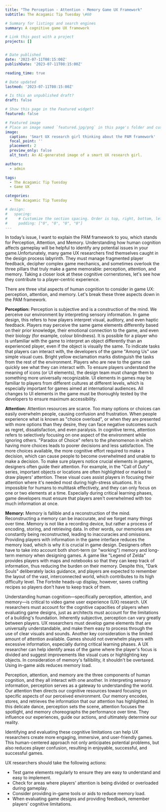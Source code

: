 ```yaml
---
title: "The Perception - Attention - Memory Game UX Framework"
subtitle: The Acagamic Tip Tuesday \#60

# Summary for listings and search engines
summary: A cognitive game UX framework

# Link this post with a project
projects: []


# Date published
date: '2023-07-11T08:15:00Z'
publishDate: '2023-07-11T08:15:00Z'

reading_time: true

# Date updated
lastmod: '2023-07-11T08:15:00Z'

# Is this an unpublished draft?
draft: false

# Show this page in the Featured widget?
featured: false

# Featured image
# Place an image named `featured.jpg/png` in this page's folder and customize its options here.
image:
  caption: 'Smart UX research girl thinking about the PAM framework'
  focal_point: ''
  placement: 2
  preview_only: false
  alt_text: An AI-generated image of a smart UX research girl.

authors:
  - admin

tags:
  - The Acagamic Tip Tuesday
  - Game UX

categories:
  - The Acagamic Tip Tuesday

# design:
#   spacing:
#     # Customize the section spacing. Order is top, right, bottom, left.
#     padding: ["0", "0", "0", "0"]
---
```

In today’s issue, I want to explain the PAM framework to you, which stands for Perception, Attention, and Memory. Understanding how human cognition affects gameplay will be helpful to identify any potential issues in your game.Unfortunately, many game UX researchers find themselves caught in the design process labyrinth. They must manage fragmented player feedback, decipher complex game mechanics, and sometimes overlook the three pillars that truly make a game memorable: perception, attention, and memory. Taking a closer look at these cognitive cornerstones, let's see how they contribute to a player-centric experience.

There are three vital aspects of human cognition to consider in game UX: perception, attention, and memory. Let's break these three aspects down in the PAM framework.

**Perception:**
Perception is subjective and is a construction of the mind. We perceive our environment by interpreting sensory information. In game design, this refers to how players interpret visual, auditory, and even haptic feedback.  Players may perceive the same game elements differently based on their prior knowledge, their emotional connection to the game, and even their biology (for example, colour blindness). It is possible for a player who is unfamiliar with the game to interpret an object differently than an experienced player, even if the object is visually the same. To indicate tasks that players can interact with, the developers of the game "Among Us" use simple visual cues. Bright yellow exclamation marks distinguish the tasks from the rest of the environment. Players who are new to the game can quickly see what they can interact with. To ensure players understand the meaning of icons (or UI elements), the design team must change them to something more universally recognizable. UI elements in games may be familiar to players from different cultures at different levels, which is especially important for games aimed at international audiences. All changes to UI elements in the game must be thoroughly tested by the developers to ensure maximum accessibility.

**Attention:**
Attention resources are scarce. Too many options or choices can easily overwhelm people, causing confusion and frustration. When people experience what is known as "choice overload", or when they are presented with more options than they desire, they can face negative outcomes such as regret, dissatisfaction, and even paralysis. In cognitive terms, attention refers to selectively focusing on one aspect of the environment while ignoring others. "Paradox of Choice" refers to the phenomenon in which having more choices leads to poorer decisions and less satisfaction. The more choices available, the more cognitive effort required to make a decision, which can cause people to become overwhelmed and unable to make a decision. To make sure players notice crucial elements in games, designers often guide their attention. For example, in the "Call of Duty" series, important objects or locations are often highlighted or marked to draw players' attention. These visual cues assist players in focusing their attention where it's needed most during high-stress situations. It is impossible for humans to multitask effectively, and they can only focus on one or two elements at a time. Especially during critical learning phases, game developers must ensure that players aren't overwhelmed with too much information at once.

**Memory:**
Memory is fallible and a reconstruction of the mind. Reconstructing a memory can be inaccurate, and we forget many things over time. Memory is not like a recording device, but rather a process of encoding, storing, and retrieving data. In other words, our memories are constantly being reconstructed, leading to inaccuracies and omissions. Providing players with information in the game interface reduces the memory load, which is why it is crucial in game design. Designers often have to take into account both short-term (or "working") memory and long-term memory when designing games. A game like "Legend of Zelda" provides players with maps and notebooks so that they can keep track of information, thus reducing the burden on their memory. Despite this, "Dark Souls" deliberately lacks guidance, and players are expected to remember the layout of the vast, interconnected world, which contributes to its high difficulty level. The Fortnite heads-up display, however, saves crafting recipes so players don't have to keep track of them.

Understanding human cognition—specifically perception, attention, and memory—is critical to video game user experience (UX) research. UX researchers must account for the cognitive capacities of players when evaluating game designs, just as architects must account for the limitations of a building's foundation. Inherently subjective, perception can vary greatly between players. UX researchers must develop game elements that are universally understandable, and make them easy to process through the use of clear visuals and sounds. Another key consideration is the limited amount of attention available. Games should not overwhelm players with excessive information, especially during critical learning phases. A UX researcher can help identify areas of the game where the player's focus is divided and suggest improvements like visual cues or highlighting key objects. In consideration of memory's fallibility, it shouldn't be overtaxed. Using in-game aids reduces memory load.

Perception, attention, and memory are the three components of human cognition, and they all interact with one another. In interpreting sensory information, perception serves as a gateway to understanding the world. Our attention then directs our cognitive resources toward focusing on specific aspects of our perceived environment. Our memory encodes, stores, and retrieves the information that our attention has highlighted. In this delicate dance, perception sets the scene, attention focuses the spotlight, and memory choreographs the performance over time. They influence our experiences, guide our actions, and ultimately determine our reality.

Identifying and evaluating these cognitive limitations can help UX researchers create more engaging, immersive, and user-friendly games. This human-centered approach not only anticipates potential problems, but also reduces player confusion, resulting in enjoyable, successful, and successful games.

UX researchers should take the following actions:

- Test game elements regularly to ensure they are easy to understand and easy to implement.
- Check for areas where players' attention is being divided or overloaded during gameplay.
- Consider providing in-game tools or aids to reduce memory load.
- When evaluating game designs and providing feedback, remember players' cognitive limitations.